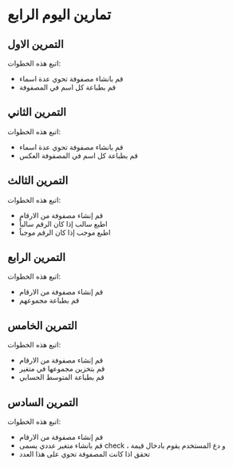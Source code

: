 # تمارين اليوم الرابع 

## التمرين الاول
اتبع هذه الخطوات:
- قم بانشاء مصفوفة تحوي عدة اسماء 
- قم بطباعة كل اسم في المصفوفة


## التمرين الثاني
اتبع هذه الخطوات:
- قم بانشاء مصفوفة تحوي عدة اسماء 
- قم بطباعة كل اسم في المصفوفة العكس


## التمرين الثالث
اتبع هذه الخطوات:
- قم إنشاء مصفوفة من الارقام
- اطبع سالب إذا كان الرقم سالباً
- اطبع موجب إذا كان الرقم موجباً 


## التمرين الرابع
اتبع هذه الخطوات:
- قم إنشاء مصفوفة من الارقام
- قم بطباعة مجموعهم


## التمرين الخامس
اتبع هذه الخطوات:
- قم إنشاء مصفوفة من الارقام
- قم بتخزين مجموعها في متغير
- قم بطباعة المتوسط الحسابي 


## التمرين السادس
اتبع هذه الخطوات:
- قم إنشاء مصفوفة من الارقام
- قم بانشاء متغير عددي يسمى check ، و دع المستخدم يقوم بادخال قيمة
- تحقق اذا كانت المصفوفة تحوي على هذا العدد

